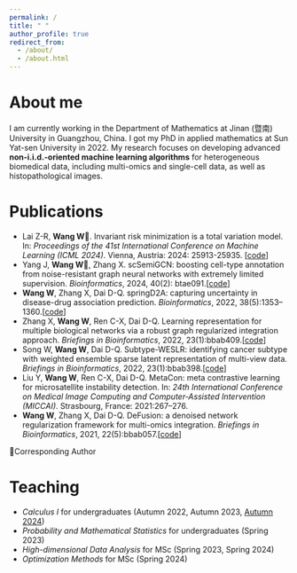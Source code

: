 ```yaml
---
permalink: /
title: " "
author_profile: true
redirect_from: 
  - /about/
  - /about.html
---
```

About me
======
I am currently working in the Department of Mathematics at Jinan (暨南) University in Guangzhou, China. I got my PhD in applied mathematics at Sun Yat-sen University in 2022. My research focuses on developing advanced **non-i.i.d.-oriented machine learning algorithms** for heterogeneous biomedical data, including multi-omics and single-cell data, as well as histopathological images.

Publications
======
* Lai Z-R, **Wang W📧**. Invariant risk minimization is a total variation model. In: *Proceedings of the 41st International Conference on Machine Learning (ICML 2024)*. Vienna, Austria: 2024: 25913-25935. [[code](https://github.com/laizhr/IRM-TV)]
* Yang J, **Wang W📧**, Zhang X. scSemiGCN: boosting cell-type annotation from noise-resistant graph neural networks with extremely limited supervision. *Bioinformatics*, 2024, 40(2): btae091.[[code](https://github.com/Jane9898/scSemiGCN)]
* **Wang W**, Zhang X, Dai D-Q. springD2A: capturing uncertainty in disease-drug association prediction. *Bioinformatics*, 2022, 38(5):1353–1360.[[code](https://github.com/wangyuanhao/springD2A)]
* Zhang X, **Wang W**, Ren C-X, Dai D-Q. Learning representation for multiple biological networks via a robust graph regularized integration approach. *Briefings in Bioinformatics*, 2022, 23(1):bbab409.[[code](https://github.com/XWenZhang/EnMUGR)]
* Song W, **Wang W**, Dai D-Q. Subtype-WESLR: identifying cancer subtype with weighted ensemble sparse latent representation of multi-view data. *Briefings in Bioinformatics*, 2022, 23(1):bbab398.[[code](https://github.com/songwenjing123/subtype-WESLR)]
*  Liu Y, **Wang W**, Ren C-X, Dai D-Q. MetaCon: meta contrastive learning for microsatellite instability detection. In: *24th International Conference on Medical Image Computing and Computer-Assisted Intervention (MICCAI)*. Strasbourg, France: 2021:267–276.
* **Wang W**, Zhang X, Dai D-Q. DeFusion: a denoised network regularization framework for multi-omics integration. *Briefings in Bioinformatics*, 2021, 22(5):bbab057.[[code](https://github.com/wangyuanhao/DeFusion)]

📧Corresponding Author

Teaching
======
* *Calculus I* for undergraduates (Autumn 2022, Autumn 2023, [Autumn 2024](https://wangyuanhao.github.io/calculus_course_webpage/))
* *Probability and Mathematical Statistics* for undergraduates (Spring 2023)
* *High-dimensional Data Analysis* for MSc (Spring 2023, Spring 2024)
* *Optimization Methods* for MSc (Spring 2024)
